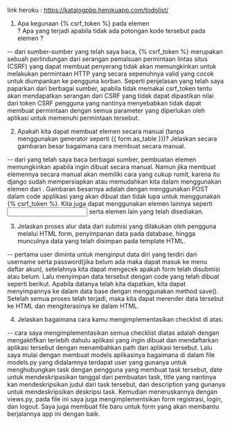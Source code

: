 link heroku : https://katalogpbp.herokuapp.com/todolist/

1. Apa kegunaan {% csrf_token %} pada elemen <form>? Apa yang terjadi apabila tidak ada potongan kode tersebut pada elemen <form>?

-- dari sumber-sumber yang telah saya baca, {% csrf_token %} merupakan sebuah perlindungan dari serangan pemalsuan permintaan lintas situs (CSRF) yang dapat membuat penyerang tidak akan memungkinkan untuk melakukan permintaan HTTP yang secara sepenuhnya valid yang cocok untuk diumpankan ke pengguna korban. Seperti penjelasan yang telah saya paparkan dari berbagai sumber, apabila tidak memakai csrf_token tentu akan mendapatkan serangan dari CSRF yang tidak dapat dipastikan nilai dari token CSRF pengguna yang nantinya menyebabkan tidak dapat membuat permintaan dengan semua parameter yang diperlukan oleh aplikasi untuk memenuhi permintaan tersebut.

2. Apakah kita dapat membuat elemen <form> secara manual (tanpa menggunakan generator seperti {{ form.as_table }})? Jelaskan secara gambaran besar bagaimana cara membuat <form> secara manual.

-- dari yang telah saya baca berbagai sumber, pembuatan elemen <form> memungkinkan apabila ingin dibuat secara manual. Namun jika membuat elemennya secara manual akan memiliki cara yang cukup rumit, karena itu django sudah mempersiapkan atau memudahkan kita dalam menggunakan elemen dari <form>. Gambaran besarnya adalah dengan menggunakan POST dalam code applikasi yang akan dibuat dan tidak lupa untuk menggunakan {% csrf_token %}. Kita juga dapat menggunakan elemen lainnya seperti <input> serta elemen lain yang telah disediakan.

3. Jelaskan proses alur data dari submisi yang dilakukan oleh pengguna melalui HTML form, penyimpanan data pada database, hingga munculnya data yang telah disimpan pada template HTML.

-- pertama user diminta untuk menginput data diri yang terdiri dari username serta password(jika belum ada maka dapat masuk ke menu daftar akun), setelahnya kita dapat mengecek apakah form telah disubmisi atau belum. Lalu menyimpan data tersebut dengan code yang telah dibuat seperti berikut. Apabila datanya telah kita dapatkan, kita dapat menyimpannya ke dalam data base dengan menggunakan method save(). Setelah semua proses telah terjadi, maka kita dapat merender data tersebut ke HTML dan mengiterasinya ke dalam HTML.

4. Jelaskan bagaimana cara kamu mengimplementasikan checklist di atas.

 -- cara saya mengimplementasikan semua checklist diatas adalah dengan mengaktifkan terlebih dahulu aplikasi yang ingin dibuat dan mendaftarkan aplikasi tersebut dengan menambahkan path dari aplikasi tersebut. Lalu saya mulai dengan membuat models aplikasinya bagaimana di dalam file models.py yang didalamnya terdapat user yang gunanya untuk menghubungkan task dengan pengguna yang membuat task tersebut, date untuk mendeskripasikan tanggal dari pembuatan task, title yang nantinya kan mendeskripsikan judul dari task tersebut, dan description yang gunanya untuk mendeskripsikan deskripsi task. Kemudian meneruskannya dengan views.py, pada file ini saya juga mengimplementsikan form registrasi, login, dan logout. Saya juga membuat file baru untuk form yang akan membantu berjalannya app ini dengan baik.